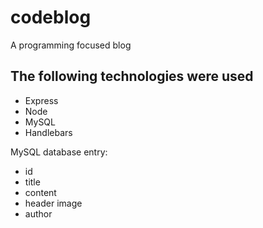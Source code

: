# codeblog

A programming focused blog

## The following technologies were used
* Express
* Node
* MySQL
* Handlebars

MySQL database entry:
* id
* title
* content
* header image
* author